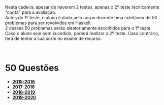 Nesta cadeira, apesar de haverem 2 testes, apenas o 2º teste técnicamente "conta" para a avaliação.
<br> Antes do 1º teste, o aluno é dado pelo corpo docente uma coletânea de 50 problemas para ser revolvidos em Haskell.
<br> 2 desses 50 problemas serão aleatoriamente escolhidos para o 1º teste. Caso o aluno seje bem sucedido, poderá realizar o 2º teste. Caso contrário, terá de tentar a sua sorte no exame de recurso.

<br>

# 50 Questões
* [**2015-2016**](50_Questoes_2015-2016.pdf)
* [**2017-2018**](50_Questoes_2017-2018.pdf)
* [**2018-2019**](50_Questoes_2018-2019.pdf)
* [**2019-2020**](50_Questoes_2019-2020.pdf)
